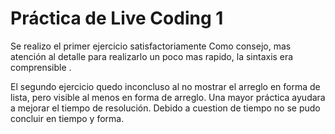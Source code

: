 # Práctica de Live Coding 1
Se realizo el primer ejercicio satisfactoriamente
Como consejo, mas atención al detalle para realizarlo un poco mas rapido, la sintaxis era comprensible .

El segundo ejercicio quedo inconcluso al no mostrar el arreglo en forma de lista, pero visible al menos en forma de arreglo. Una mayor práctica ayudara a mejorar el tiempo de resolución.
Debido a cuestion de tiempo no se pudo concluir en tiempo y forma.